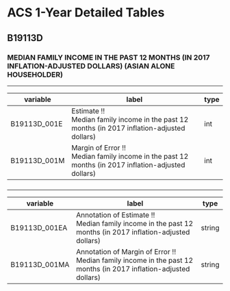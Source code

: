 # ACS 1-Year Detailed Tables

## B19113D

### MEDIAN FAMILY INCOME IN THE PAST 12 MONTHS (IN 2017 INFLATION-ADJUSTED DOLLARS) (ASIAN ALONE HOUSEHOLDER)

___

| variable | label | type |
| ----- | ----- | ----- |
| B19113D_001E | Estimate !!<br>Median family income in the past 12 months (in 2017 inflation-adjusted dollars) | int |
| B19113D_001M | Margin of Error !!<br>Median family income in the past 12 months (in 2017 inflation-adjusted dollars) | int |
### 

___

| variable | label | type |
| ----- | ----- | ----- |
| B19113D_001EA | Annotation of Estimate !!<br>Median family income in the past 12 months (in 2017 inflation-adjusted dollars) | string |
| B19113D_001MA | Annotation of Margin of Error !!<br>Median family income in the past 12 months (in 2017 inflation-adjusted dollars) | string |

